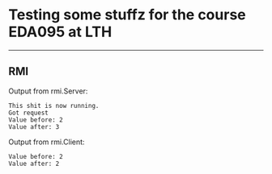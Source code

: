 # Testing some stuffz for the course EDA095 at LTH #

---

## RMI ##

Output from rmi.Server:

	This shit is now running.
	Got request
	Value before: 2
	Value after: 3

Output from rmi.Client:

	Value before: 2
	Value after: 2

